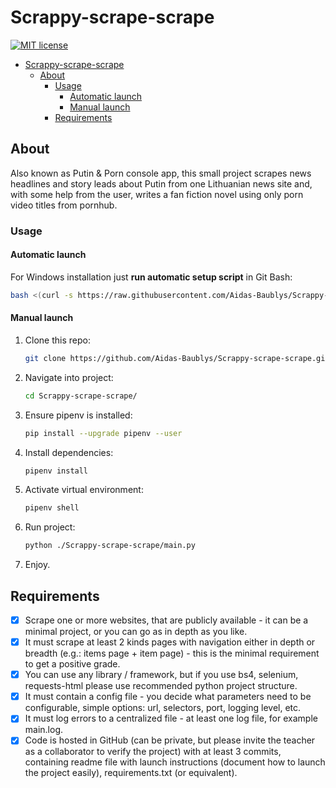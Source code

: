 # Scrappy-scrape-scrape

[![MIT license](https://img.shields.io/badge/License-MIT-blue.svg)](https://github.com/Aidas-Baublys/Scrappy-scrape-scrape/blob/LICENSE.md)

<!-- TOC -->
* [Scrappy-scrape-scrape](#Scrappy-scrape-scrape)
  * [About](#about)
    * [Usage](#usage)
      * [Automatic launch](#automatic-launch)
      * [Manual launch](#manual-launch)
    * [Requirements](#requirements)
<!-- TOC -->

## About

Also known as Putin & Porn console app, this small project scrapes news headlines and story leads about Putin from one Lithuanian news site and, with some help from the user, writes a fan fiction novel using only porn video titles from pornhub.

### Usage

#### Automatic launch

For Windows installation just **run automatic setup script** in Git Bash:

```bash
bash <(curl -s https://raw.githubusercontent.com/Aidas-Baublys/Scrappy-scrape-scrape/master/setup.sh)
```

#### Manual launch

1. Clone this repo:

   ```bash
   git clone https://github.com/Aidas-Baublys/Scrappy-scrape-scrape.git
   ```

2. Navigate into project:

   ```bash
   cd Scrappy-scrape-scrape/
   ```

3. Ensure pipenv is installed:

   ```bash
   pip install --upgrade pipenv --user
   ```

4. Install dependencies:

   ```bash
   pipenv install
   ```

5. Activate virtual environment:

   ```bash
   pipenv shell
   ```

6. Run project:

   ```bash
   python ./Scrappy-scrape-scrape/main.py
   ```

7. Enjoy.

## Requirements

* [X] Scrape one or more websites, that are publicly available - it can be a minimal project, or
you can go as in depth as you like.
* [X] It must scrape at least 2 kinds pages with navigation either in depth or breadth (e.g.:
items page + item page) - this is the minimal requirement to get a positive grade.
* [X] You can use any library / framework, but if you use bs4, selenium, requests-html please use
recommended python project structure.
* [X] It must contain a config file - you decide what parameters need to be configurable, simple
options: url, selectors, port, logging level, etc.
* [X] It must log errors to a centralized file - at least one log file, for example main.log.
* [X] Code is hosted in GitHub (can be private, but please invite the teacher as a collaborator to
verify the project) with at least 3 commits, containing readme file with launch instructions
(document how to launch the project easily), requirements.txt (or equivalent).
